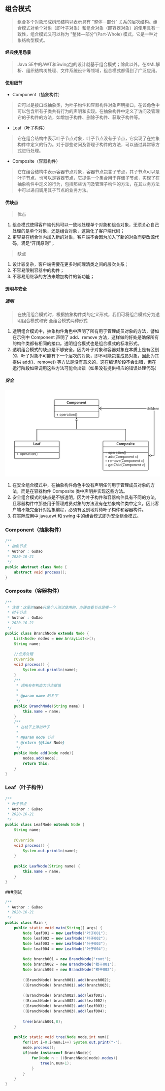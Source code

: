 ## 组合模式
> 组合多个对象形成树形结构以表示具有 "整体—部分" 关系的层次结构。组合模式对单个对象（即叶子对象）和组合对象（即容器对象）的使用具有一致性，组合模式又可以称为 "整体—部分"(Part-Whole) 模式，它是一种对象结构型模式。

#### 经典使用场景
> Java SE中的AWT和Swing包的设计就基于组合模式；除此以外，在XML解析、组织结构树处理、文件系统设计等领域，组合模式都得到了广泛应用。

#### 使用细节
* Component（抽象构件）
> 它可以是接口或抽象类，为叶子构件和容器构件对象声明接口，在该角色中可以包含所有子类共有行为的声明和实现。在抽象构件中定义了访问及管理它的子构件的方法，如增加子构件、删除子构件、获取子构件等。
* Leaf（叶子构件）
> 它在组合结构中表示叶子节点对象，叶子节点没有子节点，它实现了在抽象构件中定义的行为。对于那些访问及管理子构件的方法，可以通过异常等方式进行处理。
* Composite（容器构件）
> 它在组合结构中表示容器节点对象，容器节点包含子节点，其子节点可以是叶子节点，也可以是容器节点，它提供一个集合用于存储子节点，实现了在抽象构件中定义的行为，包括那些访问及管理子构件的方法，在其业务方法中可以递归调用其子节点的业务方法。

#### 优缺点
> 优点
1. 组合模式使得客户端代码可以一致地处理单个对象和组合对象，无须关心自己处理的是单个对象，还是组合对象，这简化了客户端代码；
2. 更容易在组合体内加入新的对象，客户端不会因为加入了新的对象而更改源代码，满足“开闭原则”；

> 缺点
1. 设计较复杂，客户端需要花更多时间理清类之间的层次关系；
2. 不容易限制容器中的构件；
3. 不容易用继承的方法来增加构件的新功能；

#### 透明与安全
##### 透明
> 在使用组合模式时，根据抽象构件类的定义形式，我们可将组合模式分为透明组合模式和安 全组合模式两种形式
1. 透明组合模式中，抽象构件角色中声明了所有用于管理成员对象的方法，譬如在示例中 Component 声明了 add、remove 方法，这样做的好处是确保所有的构件类都有相同的接口。透明组合模式也是组合模式的标准形式。
2. 透明组合模式的缺点是不够安全，因为叶子对象和容器对象在本质上是有区别的，叶子对象不可能有下一个层次的对象，即不可能包含成员对象，因此为其提供 add()、remove() 等方法是没有意义的，这在编译阶段不会出错，但在运行阶段如果调用这些方法可能会出错（如果没有提供相应的错误处理代码）

##### 安全
![internet-safecompositeUML.jpg](../resource/design/internetuml/internet-safecompositeUML.jpg)
1. 在安全组合模式中，在抽象构件角色中没有声明任何用于管理成员对象的方法，而是在容器构件 Composite 类中声明并实现这些方法。
2. 安全组合模式的缺点是不够透明，因为叶子构件和容器构件具有不同的方法，且容器构件中那些用于管理成员对象的方法没有在抽象构件类中定义，因此客户端不能完全针对抽象编程，必须有区别地对待叶子构件和容器构件。
3. 在实际应用中 java.awt 和 swing 中的组合模式即为安全组合模式。

### Component（抽象构件）
```java
/**
 * 抽象节点
 * Author : GuDao
 * 2020-10-21
 */
public abstract class Node {
    abstract void process();
}
```

### Composite（容器构件）
```java
/**
 * 注意：这里的name只是个人测试使用的，方便查看节点是哪一个
 * 树干节点
 * Author : GuDao
 * 2020-10-21
 */
public class BranchNode extends Node {
    List<Node> nodes = new ArrayList<>();
    String name;

    //业务处理
    @Override
    void process() {
        System.out.println(name);
    }
    /**
     * 调用有参构造为节点赋值
     *
     * @param name 的名字
     */
    public BranchNode(String name) {
        this.name = name;
    }
    /**
     * 在枝干上添加叶子
     *
     * @param node 节点
     * @return {@link Node}
     */
    public Node add(Node node){
        nodes.add(node);
        return this;
    }
}
```

### Leaf（叶子构件）
```java
/**
 * 叶子节点
 * Author : GuDao
 * 2020-10-21
 */
public class LeafNode extends Node {
    String name;

    @Override
    void process() {
        System.out.println(name);
    }

    public LeafNode(String name) {
        this.name = name;
    }
}
```

###测试
```java
/**
 * Author : GuDao
 * 2020-10-21
 */
public class Main {
    public static void main(String[] args) {
        Node leaf001 = new LeafNode("叶子001");
        Node leaf002 = new LeafNode("叶子002");
        Node leaf003 = new LeafNode("叶子003");
        Node leaf004 = new LeafNode("叶子004");

        Node branch001 = new BranchNode("root");
        Node branch002 = new BranchNode("枝干001");
        Node branch003 = new BranchNode("枝干002");

        ((BranchNode) branch001).add(branch002);
        ((BranchNode) branch001).add(branch003);

        ((BranchNode) branch002).add(leaf001);
        ((BranchNode) branch002).add(leaf002);
        ((BranchNode) branch002).add(leaf003);
        ((BranchNode) branch003).add(leaf004);

        tree(branch001,0);
    }

    public static void tree(Node node,int num){
        for(int i=0;i<num;i++) System.out.print("-");
        node.process();
        if(node instanceof BranchNode){
            for(Node n : ((BranchNode)node).nodes){
                tree(n,num+1);
            }
        }
    }
}

```